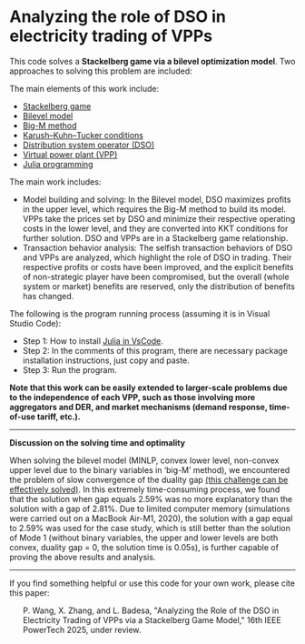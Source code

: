# Analyzing the role of DSO in electricity trading of VPPs

This code solves a **Stackelberg game via a bilevel optimization model**. Two approaches to solving this problem are included:


The main elements of this work include:
- [Stackelberg game](https://en.wikipedia.org/wiki/Stackelberg_competition)
- [Bilevel model](https://en.wikipedia.org/wiki/Bilevel_optimization)
- [Big-M method](https://en.wikipedia.org/wiki/Big_M_method)
- [Karush–Kuhn–Tucker conditions](https://en.wikipedia.org/wiki/Karush%E2%80%93Kuhn%E2%80%93Tucker_conditions)
- [Distribution system operator (DSO)](https://www.camus.energy/blog/what-is-a-distribution-system-operator)
- [Virtual power plant (VPP)](https://en.wikipedia.org/wiki/Virtual_power_plant)
- [Julia programming](https://julialang.org/)


The main work includes:
- Model building and solving: In the Bilevel model, DSO maximizes profits in the upper level, which requires the Big-M method to build its model. VPPs take the prices set by DSO and minimize their respective operating costs in the lower level, and they are converted into KKT conditions for further solution. DSO and VPPs are in a Stackelberg game relationship.
- Transaction behavior analysis: The selfish transaction behaviors of DSO and VPPs are analyzed, which highlight the role of DSO in trading. Their respective profits or costs have been improved, and the explicit benefits of non-strategic player have been compromised, but the overall (whole system or market) benefits are reserved, only the distribution of benefits has changed.


The following is the program running process (assuming it is in Visual Studio Code):
- Step 1: How to install [Julia in VsCode](https://code.visualstudio.com/docs/languages/julia).
- Step 2: In the comments of this program, there are necessary package installation instructions, just copy and paste.
- Step 3: Run the program.

**Note that this work can be easily extended to larger-scale problems due to the independence of each VPP, such as those involving more
aggregators and DER, and market mechanisms (demand response, time-of-use tariff, etc.).**

----

**Discussion on the solving time and optimality**

When solving the bilevel model (MINLP, convex lower level, non-convex upper level due to the binary variables in ‘big-M’ method), we encountered the problem of slow convergence of the duality gap [(this challenge can be effectively solved)](https://ieeexplore.ieee.org/abstract/document/8107289). In this extremely time-consuming process, we found that the solution when gap equals 2.59% was no more explanatory than the solution with a gap of 2.81%. Due to limited computer memory (simulations were carried out on
a MacBook Air-M1, 2020), the solution with a gap equal to 2.59% was used for the case study, which is still better than the solution of Mode 1 (without binary variables, the upper
and lower levels are both convex, duality gap = 0, the solution time is 0.05s), is further capable of proving the above results and analysis.

----

If you find something helpful or use this code for your own work, please cite this paper:
<ol> 
    P. Wang, X. Zhang, and L. Badesa, "Analyzing the Role of the DSO in Electricity Trading of VPPs via a Stackelberg Game Model," 16th IEEE PowerTech 2025, under review.
</ol>  
